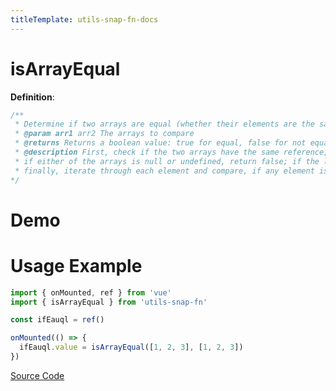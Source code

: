 ```yaml
---
titleTemplate: utils-snap-fn-docs
---
```


# isArrayEqual

**Definition**:

```js
/**
 * Determine if two arrays are equal (whether their elements are the same)
 * @param arr1 arr2 The arrays to compare
 * @returns Returns a boolean value: true for equal, false for not equal
 * @description First, check if the two arrays have the same reference, if so, return true directly
 * if either of the arrays is null or undefined, return false; if the lengths of the two arrays are different, return false;
 * finally, iterate through each element and compare, if any element is not equal, return false, otherwise return true
*/
```

# Demo

<Box>
  <IsArrayEqualDemo />
</Box>

# Usage Example

```js
import { onMounted, ref } from 'vue'
import { isArrayEqual } from 'utils-snap-fn'

const ifEauql = ref()

onMounted(() => {
  ifEauql.value = isArrayEqual([1, 2, 3], [1, 2, 3])
})
```

[Source Code](https://github.com/guxuerui/utils-snap-fn/blob/main/src/playground/array/isArrayEqual.ts)